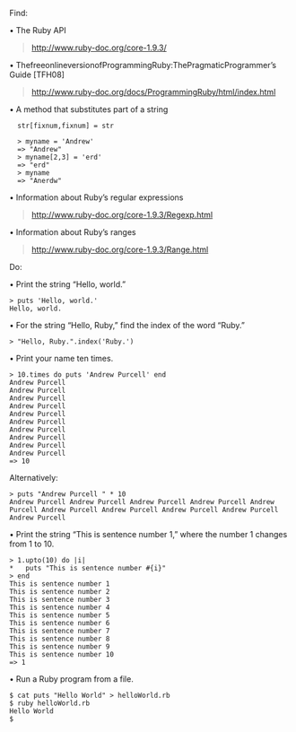 Find:

• The Ruby API
> http://www.ruby-doc.org/core-1.9.3/
  
• ThefreeonlineversionofProgrammingRuby:ThePragmaticProgrammer’s Guide [TFH08]
> http://www.ruby-doc.org/docs/ProgrammingRuby/html/index.html

• A method that substitutes part of a string

```
  str[fixnum,fixnum] = str

  > myname = 'Andrew'
  => "Andrew"
  > myname[2,3] = 'erd'
  => "erd"
  > myname
  => "Anerdw"
```

• Information about Ruby’s regular expressions

> http://www.ruby-doc.org/core-1.9.3/Regexp.html

• Information about Ruby’s ranges

> http://www.ruby-doc.org/core-1.9.3/Range.html

Do:

• Print the string “Hello, world.”

```
> puts 'Hello, world.'
Hello, world.
```

• For the string “Hello, Ruby,” find the index of the word “Ruby.”

```
> "Hello, Ruby.".index('Ruby.')
```

• Print your name ten times.

```
> 10.times do puts 'Andrew Purcell' end
Andrew Purcell
Andrew Purcell
Andrew Purcell
Andrew Purcell
Andrew Purcell
Andrew Purcell
Andrew Purcell
Andrew Purcell
Andrew Purcell
Andrew Purcell
=> 10
```
Alternatively:
```
> puts "Andrew Purcell " * 10
Andrew Purcell Andrew Purcell Andrew Purcell Andrew Purcell Andrew Purcell Andrew Purcell Andrew Purcell Andrew Purcell Andrew Purcell Andrew Purcell 
```

• Print the string “This is sentence number 1,” where the number 1 changes from 1 to 10.

```
> 1.upto(10) do |i|
*   puts "This is sentence number #{i}"
> end
This is sentence number 1
This is sentence number 2
This is sentence number 3
This is sentence number 4
This is sentence number 5
This is sentence number 6
This is sentence number 7
This is sentence number 8
This is sentence number 9
This is sentence number 10
=> 1
```

• Run a Ruby program from a file.

```
$ cat puts "Hello World" > helloWorld.rb
$ ruby helloWorld.rb
Hello World
$ 
```
